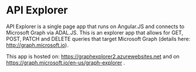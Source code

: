 # API Explorer

API Explorer is a single page app that runs on Angular.JS and connects to Microsoft Graph via ADAL.JS. This is an explorer app that allows for GET, POST, PATCH and DELETE queries that target Microsoft Graph (details here: http://graph.microsoft.io).

This app is hosted on: https://graphexplorer2.azurewebsites.net and on https://graph.microsoft.io/en-us/graph-explorer .

